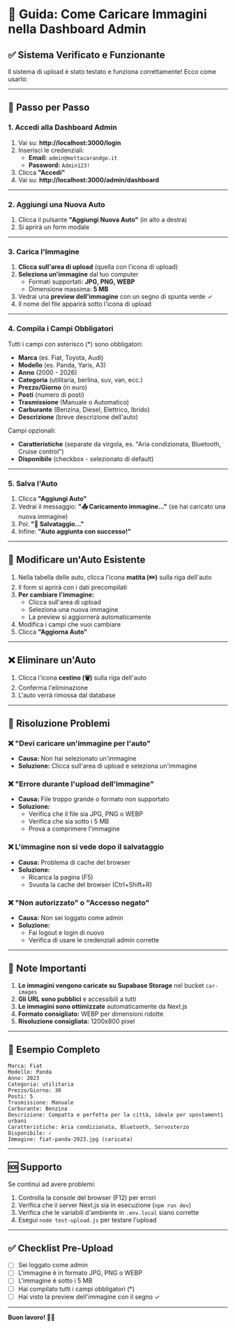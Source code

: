 # 📸 Guida: Come Caricare Immagini nella Dashboard Admin

## ✅ Sistema Verificato e Funzionante

Il sistema di upload è stato testato e funziona correttamente! Ecco come usarlo:

---

## 🚀 Passo per Passo

### 1. Accedi alla Dashboard Admin

1. Vai su: **http://localhost:3000/login**
2. Inserisci le credenziali:
   - **Email:** `admin@mottacarandgo.it`
   - **Password:** `Admin123!`
3. Clicca **"Accedi"**
4. Vai su: **http://localhost:3000/admin/dashboard**

---

### 2. Aggiungi una Nuova Auto

1. Clicca il pulsante **"Aggiungi Nuova Auto"** (in alto a destra)
2. Si aprirà un form modale

---

### 3. Carica l'Immagine

1. **Clicca sull'area di upload** (quella con l'icona di upload)
2. **Seleziona un'immagine** dal tuo computer
   - Formati supportati: **JPG, PNG, WEBP**
   - Dimensione massima: **5 MB**
3. Vedrai una **preview dell'immagine** con un segno di spunta verde ✓
4. Il nome del file apparirà sotto l'icona di upload

---

### 4. Compila i Campi Obbligatori

Tutti i campi con asterisco (*) sono obbligatori:

- **Marca** (es. Fiat, Toyota, Audi)
- **Modello** (es. Panda, Yaris, A3)
- **Anno** (2000 - 2026)
- **Categoria** (utilitaria, berlina, suv, van, ecc.)
- **Prezzo/Giorno** (in euro)
- **Posti** (numero di posti)
- **Trasmissione** (Manuale o Automatico)
- **Carburante** (Benzina, Diesel, Elettrico, Ibrido)
- **Descrizione** (breve descrizione dell'auto)

Campi opzionali:
- **Caratteristiche** (separate da virgola, es. "Aria condizionata, Bluetooth, Cruise control")
- **Disponibile** (checkbox - selezionato di default)

---

### 5. Salva l'Auto

1. Clicca **"Aggiungi Auto"**
2. Vedrai il messaggio: **"📤 Caricamento immagine..."** (se hai caricato una nuova immagine)
3. Poi: **"💾 Salvataggio..."**
4. Infine: **"Auto aggiunta con successo!"**

---

## 🔧 Modificare un'Auto Esistente

1. Nella tabella delle auto, clicca l'icona **matita (✏️)** sulla riga dell'auto
2. Il form si aprirà con i dati precompilati
3. **Per cambiare l'immagine:**
   - Clicca sull'area di upload
   - Seleziona una nuova immagine
   - La preview si aggiornerà automaticamente
4. Modifica i campi che vuoi cambiare
5. Clicca **"Aggiorna Auto"**

---

## ❌ Eliminare un'Auto

1. Clicca l'icona **cestino (🗑️)** sulla riga dell'auto
2. Conferma l'eliminazione
3. L'auto verrà rimossa dal database

---

## 🐛 Risoluzione Problemi

### ❌ "Devi caricare un'immagine per l'auto"
- **Causa:** Non hai selezionato un'immagine
- **Soluzione:** Clicca sull'area di upload e seleziona un'immagine

### ❌ "Errore durante l'upload dell'immagine"
- **Causa:** File troppo grande o formato non supportato
- **Soluzione:** 
  - Verifica che il file sia JPG, PNG o WEBP
  - Verifica che sia sotto i 5 MB
  - Prova a comprimere l'immagine

### ❌ L'immagine non si vede dopo il salvataggio
- **Causa:** Problema di cache del browser
- **Soluzione:** 
  - Ricarica la pagina (F5)
  - Svuota la cache del browser (Ctrl+Shift+R)

### ❌ "Non autorizzato" o "Accesso negato"
- **Causa:** Non sei loggato come admin
- **Soluzione:** 
  - Fai logout e login di nuovo
  - Verifica di usare le credenziali admin corrette

---

## 📝 Note Importanti

1. **Le immagini vengono caricate su Supabase Storage** nel bucket `car-images`
2. **Gli URL sono pubblici** e accessibili a tutti
3. **Le immagini sono ottimizzate** automaticamente da Next.js
4. **Formato consigliato:** WEBP per dimensioni ridotte
5. **Risoluzione consigliata:** 1200x800 pixel

---

## 🎯 Esempio Completo

```
Marca: Fiat
Modello: Panda
Anno: 2023
Categoria: utilitaria
Prezzo/Giorno: 30
Posti: 5
Trasmissione: Manuale
Carburante: Benzina
Descrizione: Compatta e perfetta per la città, ideale per spostamenti urbani
Caratteristiche: Aria condizionata, Bluetooth, Servosterzo
Disponibile: ✓
Immagine: fiat-panda-2023.jpg (caricata)
```

---

## 🆘 Supporto

Se continui ad avere problemi:

1. Controlla la console del browser (F12) per errori
2. Verifica che il server Next.js sia in esecuzione (`npm run dev`)
3. Verifica che le variabili d'ambiente in `.env.local` siano corrette
4. Esegui `node test-upload.js` per testare l'upload

---

## ✅ Checklist Pre-Upload

- [ ] Sei loggato come admin
- [ ] L'immagine è in formato JPG, PNG o WEBP
- [ ] L'immagine è sotto i 5 MB
- [ ] Hai compilato tutti i campi obbligatori (*)
- [ ] Hai visto la preview dell'immagine con il segno ✓

---

**Buon lavoro! 🚗✨**

